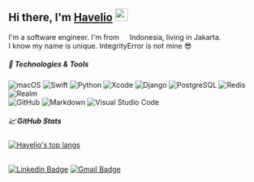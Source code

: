 ## Hi there, I'm [Havelio](https://github.com/havelio) <img src="https://media.giphy.com/media/hvRJCLFzcasrR4ia7z/giphy.gif" width="25px">
I'm a software engineer. I'm from <img src="https://image.flaticon.com/icons/svg/323/323372.svg" width="13"/> Indonesia, living in Jakarta. <br>
I know my name is unique. IntegrityError is not mine 😎

##### 🔧 Technologies & Tools
![macOS](https://img.shields.io/badge/-macOS-333333?style=flat&logo=apple)
![Swift](https://img.shields.io/badge/-Swift-333333?style=flat&logo=swift)
![Python](https://img.shields.io/badge/-Python-333333?style=flat&logo=python)
![Xcode](https://img.shields.io/badge/-Xcode-333333?style=flat&logo=xcode)
![Django](https://img.shields.io/badge/-Django-333333?style=flat&logo=django)
![PostgreSQL](https://img.shields.io/badge/-PostgreSQL-333333?style=flat&logo=postgresql)
![Redis](https://img.shields.io/badge/-Redis-333333?style=flat&logo=redis)
![Realm](https://img.shields.io/badge/-Realm-333333?style=flat&logo=realm) <br>
![GitHub](https://img.shields.io/badge/-GitHub-333333?style=flat&logo=github)
![Markdown](https://img.shields.io/badge/-Markdown-333333?style=flat&logo=markdown)
![Visual Studio Code](https://img.shields.io/badge/-Visual%20Studio%20Code-333333?style=flat&logo=visual-studio-code&logoColor=007ACC)

##### &#x1f4c8; GitHub Stats
<a href="https://github.com/havelio/havelio">
  <img align="center" src="https://github-readme-stats.vercel.app/api/top-langs/?username=havelio" alt="Havelio's top langs"/>
</a>

<!-- <a href="https://github.com/havelio/havelio">
  <img align="center" src="https://github-readme-stats.vercel.app/api?username=havelio&hide=stars&show_icons=true&line_height=32&count_private=true" alt="Havelio's GitHub Stats" />
</a> -->

\
[![Linkedin Badge](https://img.shields.io/badge/-Havelio_Henar-blue?style=flat-square&logo=Linkedin&logoColor=white&link=https://www.linkedin.com/in/havelio/)](https://www.linkedin.com/in/havelio/) 
[![Gmail Badge](https://img.shields.io/badge/-havelioh@gmail.com-c14438?style=flat-square&logo=Gmail&logoColor=white&link=mailto:havelioh@gmail.com)](mailto:havelioh@gmail.com)
